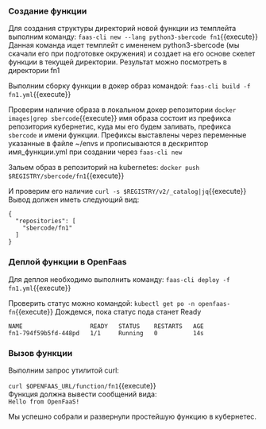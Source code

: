 ### Создание функции
Для создания структуры директорий новой функции из темплейта выполним команду:
`faas-cli new --lang python3-sbercode fn1`{{execute}}
Данная команда ищет темплейт с имененем python3-sbercode (мы скачали его при подготовке окружения) и создает на его основе скелет функции в текущей директории. Результат можно посмотреть в директории fn1

Выполним сборку функции в докер образ командой:
`faas-cli build -f fn1.yml`{{execute}}

Проверим наличие образа в локальном докер репозитории
`docker images|grep sbercode`{{execute}}
имя образа состоит из префикса репозитория кубернетис, куда мы его будем заливать, префикса `sbercode` и имени функции. Префиксы выставлены через переменные указанные в файле ~/envs и прописываются в дескриптор имя_функции.yml при создании через `faas-cli new`

Зальем образ в репозиторий на kubernetes:
`docker push $REGISTRY/sbercode/fn1`{{execute}}

И проверим его наличие
`curl -s $REGISTRY/v2/_catalog|jq`{{execute}}
Вывод должен иметь следующий вид:
```
{
  "repositories": [
    "sbercode/fn1"
  ]
}
```

### Деплой функции в OpenFaas

Для деплоя необходимо выполнить команду:
`faas-cli deploy -f fn1.yml`{{execute}}

Проверить статус можно командой:
`kubectl get po -n openfaas-fn`{{execute}}
Дождемся, пока статус пода станет Ready
```
NAME                   READY   STATUS    RESTARTS   AGE
fn1-794f59b5fd-448pd   1/1     Running   0          14s
```

### Вызов функции

Выполним запрос утилитой curl:

`curl $OPENFAAS_URL/function/fn1`{{execute}}  
Функция должна вывести сообщений вида:  
`Hello from OpenFaaS!`

Мы успешно собрали и развернули простейшую функцию в кубернетес.
